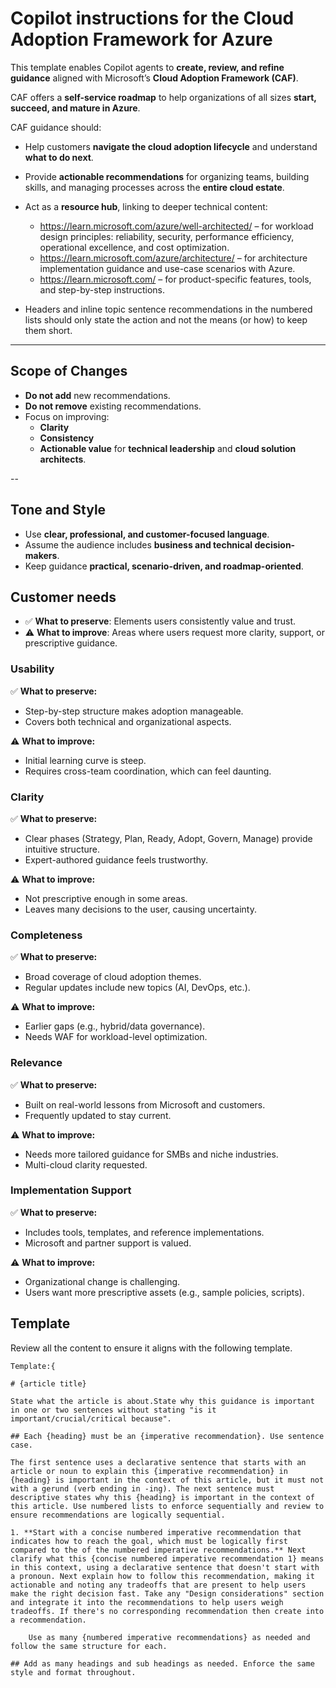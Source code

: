 # Copilot instructions for the Cloud Adoption Framework for Azure
This template enables Copilot agents to **create, review, and refine guidance** aligned with Microsoft’s **Cloud Adoption Framework (CAF)**.

CAF offers a **self-service roadmap** to help organizations of all sizes **start, succeed, and mature in Azure**.

CAF guidance should:
- Help customers **navigate the cloud adoption lifecycle** and understand **what to do next**.
- Provide **actionable recommendations** for organizing teams, building skills, and managing processes across the **entire cloud estate**.
- Act as a **resource hub**, linking to deeper technical content:
  - https://learn.microsoft.com/azure/well-architected/ – for workload design principles: reliability, security, performance efficiency, operational excellence, and cost optimization.
  - https://learn.microsoft.com/azure/architecture/ – for architecture implementation guidance and use-case scenarios with Azure.
  - https://learn.microsoft.com/ – for product-specific features, tools, and step-by-step instructions.

- Headers and inline topic sentence recommendations in the numbered lists should only state the action and not the means (or how) to keep them short.

---

## **Scope of Changes**
- **Do not add** new recommendations.
- **Do not remove** existing recommendations.
- Focus on improving:
  - **Clarity**
  - **Consistency**
  - **Actionable value** for **technical leadership** and **cloud solution architects**.

-- 
## **Tone and Style**
- Use **clear, professional, and customer-focused language**.
- Assume the audience includes **business and technical decision-makers**.
- Keep guidance **practical, scenario-driven, and roadmap-oriented**.

## Customer needs

- ✅ **What to preserve**: Elements users consistently value and trust.
- ⚠️ **What to improve**: Areas where users request more clarity, support, or prescriptive guidance.

### **Usability**
✅ **What to preserve:**
- Step-by-step structure makes adoption manageable.
- Covers both technical and organizational aspects.

⚠️ **What to improve:**
- Initial learning curve is steep.
- Requires cross-team coordination, which can feel daunting.

### **Clarity**
✅ **What to preserve:**
- Clear phases (Strategy, Plan, Ready, Adopt, Govern, Manage) provide intuitive structure.
- Expert-authored guidance feels trustworthy.

⚠️ **What to improve:**
- Not prescriptive enough in some areas.
- Leaves many decisions to the user, causing uncertainty.

### **Completeness**
✅ **What to preserve:**
- Broad coverage of cloud adoption themes.
- Regular updates include new topics (AI, DevOps, etc.).

⚠️ **What to improve:**
- Earlier gaps (e.g., hybrid/data governance).
- Needs WAF for workload-level optimization.

### **Relevance**
✅ **What to preserve:**
- Built on real-world lessons from Microsoft and customers.
- Frequently updated to stay current.

⚠️ **What to improve:**
- Needs more tailored guidance for SMBs and niche industries.
- Multi-cloud clarity requested.

### **Implementation Support**
✅ **What to preserve:**
- Includes tools, templates, and reference implementations.
- Microsoft and partner support is valued.

⚠️ **What to improve:**
- Organizational change is challenging.
- Users want more prescriptive assets (e.g., sample policies, scripts).

## Template
Review all the content to ensure it aligns with the following template. 

    Template:{

    # {article title}

    State what the article is about.State why this guidance is important in one or two sentences without stating "is it important/crucial/critical because".

    ## Each {heading} must be an {imperative recommendation}. Use sentence case.

    The first sentence uses a declarative sentence that starts with an article or noun to explain this {imperative recommendation} in {heading} is important in the context of this article, but it must not with a gerund (verb ending in -ing). The next sentence must descriptive states why this {heading} is important in the context of this article. Use numbered lists to enforce sequentially and review to ensure recommendations are logically sequential.

    1. **Start with a concise numbered imperative recommendation that indicates how to reach the goal, which must be logically first compared to the of the numbered imperative recommendations.** Next clarify what this {concise numbered imperative recommendation 1} means in this context, using a declarative sentence that doesn't start with a pronoun. Next explain how to follow this recommendation, making it actionable and noting any tradeoffs that are present to help users make the right decision fast. Take any "Design considerations" section and integrate it into the recommendations to help users weigh tradeoffs. If there's no corresponding recommendation then create into a recommendation.

        Use as many {numbered imperative recommendations} as needed and follow the same structure for each.

    ## Add as many headings and sub headings as needed. Enforce the same style and format throughout.
